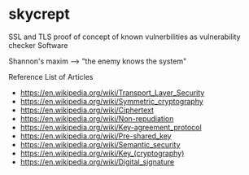 # skycrept
SSL and TLS proof of concept of known vulnerbilities as vulnerability checker Software

Shannon's maxim --> "the enemy knows the system"
 
Reference List of Articles
- https://en.wikipedia.org/wiki/Transport_Layer_Security
- https://en.wikipedia.org/wiki/Symmetric_cryptography
- https://en.wikipedia.org/wiki/Ciphertext
- https://en.wikipedia.org/wiki/Non-repudiation
- https://en.wikipedia.org/wiki/Key-agreement_protocol
- https://en.wikipedia.org/wiki/Pre-shared_key
- https://en.wikipedia.org/wiki/Semantic_security
- https://en.wikipedia.org/wiki/Key_(cryptography)
- https://en.wikipedia.org/wiki/Digital_signature

